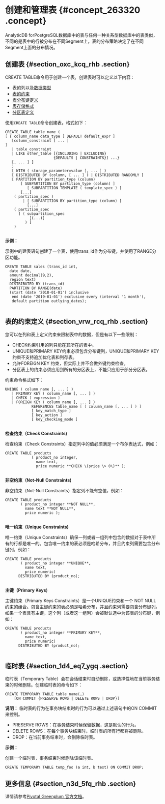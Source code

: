 # 创建和管理表 {#concept_263320 .concept}

AnalyticDB forPostgreSQL数据库中的表与任何一种关系型数据库中的表类似，不同的是表中的行被分布在不同Segment上，表的分布策略决定了在不同Segment上面的分布情况。

## 创建表 {#section_oxc_kcq_rhb .section}

CREATE TABLE命令用于创建一个表，创建表时可以定义以下内容：

-   表的列以及[数据类型](cn.zh-CN/用户指南/数据库查询和操作/数据类型.md#)
-   [表的约束](https://help.aliyun.com/document_detail/118150.html?section-wlh-fdq-rhb#h2-url-2)
-   [表分布键定义](ZH-CN_TP_262298_V7.dita#concept_320755)
-   [表存储格式](cn.zh-CN/用户指南/定义数据库对象/表存储格式.md#)
-   [分区表定义](cn.zh-CN/用户指南/定义数据库对象/分区表定义.md#)

使用`CREATE TABLE`命令创建表，格式如下：

``` {#codeblock_epd_bhe_gs8}
CREATE TABLE table_name ( 
[ { column_name data_type [ DEFAULT default_expr ] 
   [column_constraint [ ... ]
] 
   | table_constraint                                 
   | LIKE other_table [{INCLUDING | EXCLUDING}        
                      {DEFAULTS | CONSTRAINTS}] ...}
   [, ... ] ]
   )
   [ WITH ( storage_parameter=value [, ... ] )
   [ DISTRIBUTED BY (column, [ ... ] ) | DISTRIBUTED RANDOMLY ]          
   [ PARTITION BY partition_type (column)                                 
       [ SUBPARTITION BY partition_type (column) ] 
          [ SUBPARTITION TEMPLATE ( template_spec ) ]
       [...]
    ( partition_spec ) 
        | [ SUBPARTITION BY partition_type (column) ]
          [...]
    ( partition_spec
      [ ( subpartition_spec
           [(...)] 
         ) ] 
    )
				
```

**示例：**

示例中的建表语句创建了一个表，使用trans\_id作为分布键，并使用了RANGE分区功能。

``` {#codeblock_z3z_vb4_8fc}
CREATE TABLE sales (trans_id int,
  date date, 
  amount decimal(9,2), 
  region text)
  DISTRIBUTED BY (trans_id)  
  PARTITION BY RANGE(date)    
  (start (date '2018-01-01') inclusive
   end (date '2019-01-01') exclusive every (interval '1 month'),
   default partition outlying_dates); 
				
```

## 表的约束定义 {#section_vrw_rcq_rhb .section}

您可以在列和表上定义约束来限制表中的数据，但是有以下一些限制：

-   CHECK约束引用的列只能在其所在的表中。
-   UNIQUE和PRIMARY KEY约束必须包含分布键列，UNIQUE和PRIMARY KEY约束不支持追加优化表和列存表。
-   允许FOREIGN KEY 约束，但实际上并不会做外键约束检查。
-   分区表上的约束必须应用到所有的分区表上，不能只应用于部分分区表。

约束命令格式如下：

``` {#codeblock_g02_zan_aa1}
UNIQUE ( column_name [, ... ] )
   | PRIMARY KEY ( column_name [, ... ] ) 
   | CHECK ( expression )
   | FOREIGN KEY ( column_name [, ... ] )
            REFERENCES table_name [ ( column_name [, ... ] ) ]
            [ key_match_type ]
            [ key_action ]
            [ key_checking_mode ]
				
```

**检查约束（Check Constraints\)**

检查约束（Check Constraints）指定列中的值必须满足一个布尔表达式，例如：

``` {#codeblock_d74_xdn_ll6}
CREATE TABLE products
            ( product_no integer,
              name text,
              price numeric **CHECK \(price \> 0\)** );
				
```

**非空约束（Not-Null Constraints\)**

非空约束（Not-Null Constraints）指定列不能有空值，例如：

``` {#codeblock_99c_pmc_uwl}
CREATE TABLE products
       ( product_no integer **NOT NULL**,
         name text **NOT NULL**,
         price numeric );
				
```

**唯一约束（Unique Constraints\)**

唯一约束（Unique Constraints）确保一列或者一组列中包含的数据对于表中所有的行都是唯一的。包含唯一约束的表必须是哈希分布，并且约束列需要包含分布键列，例如：

``` {#codeblock_5ci_szp_rjv}
CREATE TABLE products
       ( product_no integer **UNIQUE**,
         name text,
         price numeric)
      DISTRIBUTED BY (product_no);
				
```

**主键（Primary Keys\)**

主键约束（Primary Keys Constraints）是一个UNIQUE约束和一个 NOT NULL约束的组合。包含主键约束的表必须是哈希分布，并且约束列需要包含分布键列。如果一个表具有主键，这个列（或者这一组列）会被默认选中为该表的分布键，例如：

``` {#codeblock_xe5_q7s_sqo}
CREATE TABLE products
       ( product_no integer **PRIMARY KEY**,
         name text,
         price numeric)
      DISTRIBUTED BY (product_no);
				
```

## 临时表 {#section_1d4_eq7_ygq .section}

临时表（Temporary Table）会在会话结束时自动删除，或选择性地在当前事务结束的时候删除。创建临时表的命令如下：

``` {#codeblock_wfa_qka_77y}
CREATE TEMPORARY TABLE table_name(…)
    [ON COMMIT {PRESERVE ROWS | DELETE ROWS | DROP}]
```

**说明：** 临时表的行为在事务块结束时的行为可以通过上述语句中的ON COMMIT来控制。

-   PRESERVE ROWS：在事务结束时候保留数据，这是默认的行为。
-   DELETE ROWS：在每个事务块结束时，临时表的所有行都将被删除。
-   DROP：在当前事务结束时，会删除临时表。

**示例：**

创建一个临时表，事务结束时候删除该临时表。

``` {#codeblock_n32_y97_2o8}
CREATE TEMPORARY TABLE temp_foo (a int, b text) ON COMMIT DROP;
```

## 更多信息 {#section_n3d_5fq_rhb .section}

详情请参考[Pivotal Greenplum 官方文档](http://gpdb.docs.pivotal.io/4380/ref_guide/sql_commands/CREATE_TABLE.html)。

